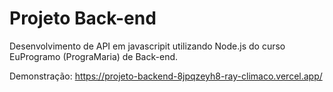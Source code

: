 # Projeto Back-end

Desenvolvimento de API em javascripit utilizando Node.js do curso EuProgramo (PrograMaria) de Back-end.

Demonstração: https://projeto-backend-8jpqzeyh8-ray-climaco.vercel.app/
